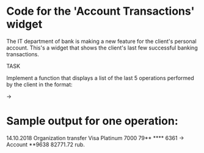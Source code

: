 # Code for the 'Account Transactions' widget

The IT department of bank is making a new feature for the client's personal account. This's a widget that shows the client's last few successful banking transactions.


TASK

Implement a function that displays a list of the last 5 operations performed by the client in the format:

<transfer date><transfer description><from> -> <to><transfer amount><currency>
  
 # Sample output for one operation:
 
 14.10.2018 Organization transfer Visa Platinum 7000 79** **** 6361 -> Account **9638 82771.72 rub.
  
  
